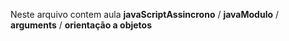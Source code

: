 Neste arquivo contem aula **javaScriptAssincrono** / **javaModulo** / **arguments** / **orientação a objetos**
